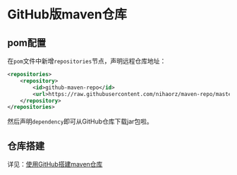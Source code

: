 # GitHub版maven仓库

## pom配置

在`pom`文件中新增`repositories`节点，声明远程仓库地址：

```xml
<repositories>
    <repository>
        <id>github-maven-repo</id>
        <url>https://raw.githubusercontent.com/nihaorz/maven-repo/master/repository</url>
    </repository>
</repositories>
```

然后声明`dependency`即可从GitHub仓库下载jar包啦。

## 仓库搭建

详见：[使用GitHub搭建maven仓库](https://nihaorz.github.io/blog/github-maven-repo/)